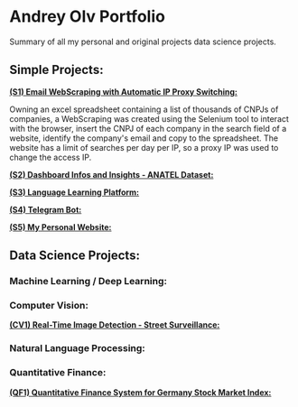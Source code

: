 # Andrey Olv Portfolio

Summary of all my personal and original projects data science projects.

## Simple Projects:

[**(S1) Email WebScraping with Automatic IP Proxy Switching:**]()

Owning an excel spreadsheet containing a list of thousands of CNPJs of companies, a WebScraping was created using the Selenium tool to interact with the browser, insert the CNPJ of each company in the search field of a website, identify the company's email and copy to the spreadsheet. The website has a limit of searches per day per IP, so a proxy IP was used to change the access IP.

[**(S2) Dashboard Infos and Insights - ANATEL Dataset:**]()

[**(S3) Language Learning Platform:**]()

[**(S4) Telegram Bot:**]()

[**(S5) My Personal Website:**]()

## Data Science Projects:
### Machine Learning / Deep Learning:

### Computer Vision:
[**(CV1) Real-Time Image Detection - Street Surveillance:**]()

### Natural Language Processing:

### Quantitative Finance:
[**(QF1) Quantitative Finance System for Germany Stock Market Index:**]()
